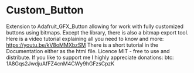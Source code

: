 # Custom_Button
Extension to Adafruit_GFX_Button allowing for work with fully customized buttons using bitmaps.
Except the library, there is also a bitmap export tool.
Here is a video tutorial explaining all you need to know and more: https://youtu.be/kV8oMMXbzSM
There is a short tutorial in the Documentation either as the html file.
Licence MIT - free to use and distribute.
If you like to support me I highly appreciate donations: btc: 1A8Gqs2JwdjuAfFZ4cnM4CWy9hGFzsCpzK
